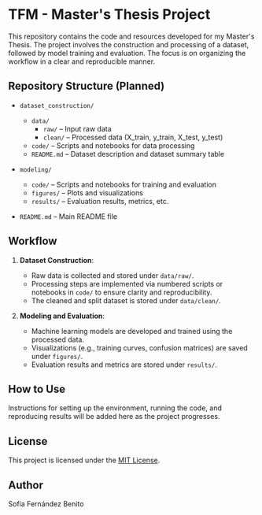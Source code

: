 # TFM - Master's Thesis Project

This repository contains the code and resources developed for my Master's Thesis. The project involves the construction and processing of a dataset, followed by model training and evaluation. The focus is on organizing the workflow in a clear and reproducible manner.

## Repository Structure (Planned)

- `dataset_construction/`
  - `data/`
    - `raw/` – Input raw data
    - `clean/` – Processed data (X_train, y_train, X_test, y_test)
  - `code/` – Scripts and notebooks for data processing
  - `README.md` – Dataset description and dataset summary table

- `modeling/`
  - `code/` – Scripts and notebooks for training and evaluation
  - `figures/` – Plots and visualizations
  - `results/` – Evaluation results, metrics, etc.

- `README.md` – Main README file



## Workflow

1. **Dataset Construction**:  
   - Raw data is collected and stored under `data/raw/`.
   - Processing steps are implemented via numbered scripts or notebooks in `code/` to ensure clarity and reproducibility.
   - The cleaned and split dataset is stored under `data/clean/`.

2. **Modeling and Evaluation**:  
   - Machine learning models are developed and trained using the processed data.
   - Visualizations (e.g., training curves, confusion matrices) are saved under `figures/`.
   - Evaluation results and metrics are stored under `results/`.

## How to Use

Instructions for setting up the environment, running the code, and reproducing results will be added here as the project progresses.

## License

This project is licensed under the [MIT License](LICENSE).

## Author

Sofía Fernández Benito
